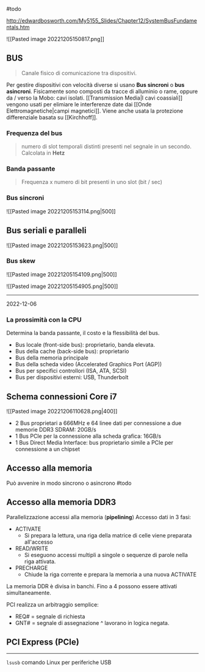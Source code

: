 #todo 

http://edwardbosworth.com/My5155_Slides/Chapter12/SystemBusFundamentals.htm

![[Pasted image 20221205150817.png]]

## BUS
> Canale fisico di comunicazione tra dispositivi. 

Per gestire dispositivi con velocità diverse si usano **Bus sincroni** o **bus asincroni**. 
Fisicamente sono composti da tracce di alluminio o rame, oppure da / verso la Mobo: cavi isolati. [[Transmission Media|I cavi coassiali]] vengono usati per elimiare le interferenze date dai [[Onde Elettromagnetiche|campi magnetici]]. 
Viene anche usata la protezione differenziale basata su [[Kirchhoff]]. 

### Frequenza del bus
> numero di slot temporali distinti presenti nel segnale in un secondo. Calcolata in **Hetz**

### Banda passante 
> Frequenza x numero di bit presenti in uno slot (bit / sec)

### Bus sincroni 
![[Pasted image 20221205153114.png|500]]

## Bus seriali e paralleli
![[Pasted image 20221205153623.png|500]]

### Bus skew
![[Pasted image 20221205154109.png|500]]


![[Pasted image 20221205154905.png|500]]

---

2022-12-06

### La prossimità con la CPU 
Determina la banda passante, il costo e la flessibilità del bus. 
- Bus locale (front-side bus): proprietario, banda elevata. 
- Bus della cache (back-side bus): proprietario
- Bus della memoria principale
- Bus della scheda video (Accelerated Graphics Port (AGP))
- Bus per specifici controllori (ISA, ATA, SCSI)
- Bus per dispositivi esterni: USB, Thunderbolt 

## Schema connessioni Core i7
![[Pasted image 20221206110628.png|400]]
- 2 Bus proprietari a 666MHz e 64 linee dati per connessione a due memorie DDR3 SDRAM: 20GB/s
- 1 Bus PCIe per la connessione alla scheda grafica: 16GB/s
- 1 Bus Direct Media Interface: bus proprietario simile a PCIe per connessione a un chipset

## Accesso alla memoria
Può avvenire in modo sincrono o asincrono 
#todo 

## Accesso alla memoria DDR3
Parallelizzazione accessi alla memoria (**pipelining**)
Accesso dati in 3 fasi: 
- ACTIVATE
	- Si prepara la lettura, una riga della matrice di celle viene preparata all'accesso 
- READ/WRITE
	- Si eseguono accessi multipli a singole o sequenze di parole nella riga attivata. 
- PRECHARGE 
	- Chiude la riga corrente e prepara la memoria a una nuova ACTIVATE

La memoria DDR è divisa in banchi. Fino a 4 possono essere attivati simultaneamente. 

PCI realizza un arbitraggio semplice: 
- REQ# = segnale di richiesta 
- GNT# = segnale di assegnazione
^ lavorano in logica negata. 

## PCI Express (PCIe)

---

`lsusb` comando Linux per periferiche USB 

